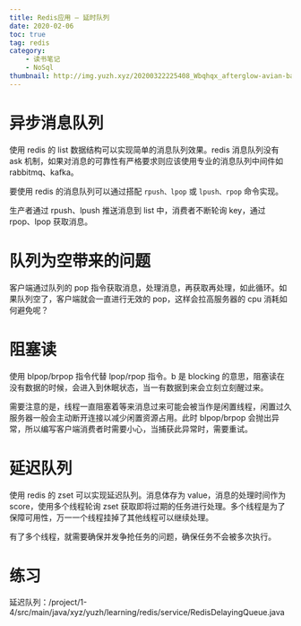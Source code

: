 ```yaml
---
title: Redis应用 — 延时队列
date: 2020-02-06
toc: true
tag: redis
category:
    - 读书笔记
    - NoSql
thumbnail: http://img.yuzh.xyz/20200322225408_Wbqhqx_afterglow-avian-backlit-birds-556663.jpeg
---
```


# 异步消息队列
使用 redis 的 list 数据结构可以实现简单的消息队列效果。redis 消息队列没有 ask 机制，如果对消息的可靠性有严格要求则应该使用专业的消息队列中间件如 rabbitmq、kafka。

要使用 redis 的消息队列可以通过搭配 `rpush、lpop` 或 `lpush、rpop` 命令实现。

生产者通过 rpush、lpush 推送消息到 list 中，消费者不断轮询 key，通过 rpop、lpop 获取消息。
<!-- more -->
# 队列为空带来的问题
客户端通过队列的 pop 指令获取消息，处理消息，再获取再处理，如此循环。如果队列空了，客户端就会一直进行无效的 pop，这样会拉高服务器的 cpu 消耗如何避免呢？

# 阻塞读
使用 blpop/brpop 指令代替 lpop/rpop 指令。b 是 blocking 的意思，阻塞读在没有数据的时候，会进入到休眠状态，当一有数据到来会立刻立刻醒过来。

需要注意的是，线程一直阻塞着等来消息过来可能会被当作是闲置线程，闲置过久服务器一般会主动断开连接以减少闲置资源占用。此时 blpop/brpop 会抛出异常，所以编写客户端消费者时需要小心，当捕获此异常时，需要重试。

# 延迟队列
使用 redis 的 zset 可以实现延迟队列。消息体存为 value，消息的处理时间作为 score，使用多个线程轮询 zset 获取即将过期的任务进行处理。多个线程是为了保障可用性，万一一个线程挂掉了其他线程可以继续处理。

有了多个线程，就需要确保并发争抢任务的问题，确保任务不会被多次执行。

# 练习

延迟队列：/project/1-4/src/main/java/xyz/yuzh/learning/redis/service/RedisDelayingQueue.java

